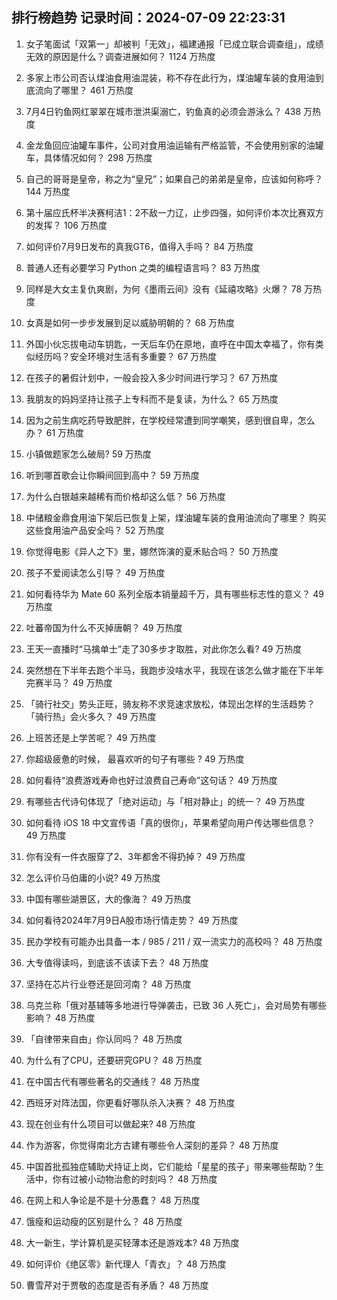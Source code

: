 
## 排行榜趋势 记录时间：2024-07-09 22:23:31
  
  1. 女子笔面试「双第一」却被判「无效」，福建通报「已成立联合调查组」，成绩无效的原因是什么？调查进展如何？ 1124 万热度
    
  2. 多家上市公司否认煤油食用油混装，称不存在此行为，煤油罐车装的食用油到底流向了哪里？ 461 万热度
    
  3. 7月4日钓鱼网红翠翠在城市泄洪渠溺亡，钓鱼真的必须会游泳么？ 438 万热度
    
  4. 金龙鱼回应油罐车事件，公司对食用油运输有严格监管，不会使用别家的油罐车，具体情况如何？ 298 万热度
    
  5. 自己的哥哥是皇帝，称之为“皇兄”；如果自己的弟弟是皇帝，应该如何称呼？ 144 万热度
    
  6. 第十届应氏杯半决赛柯洁1：2不敌一力辽，止步四强，如何评价本次比赛双方的发挥？ 106 万热度
    
  7. 如何评价7月9日发布的真我GT6，值得入手吗？ 84 万热度
    
  8. 普通人还有必要学习 Python 之类的编程语言吗？ 83 万热度
    
  9. 同样是大女主复仇爽剧，为何《墨雨云间》没有《延禧攻略》火爆？ 78 万热度
    
  10. 女真是如何一步步发展到足以威胁明朝的？ 68 万热度
    
  11. 外国小伙忘拔电动车钥匙，一天后车仍在原地，直呼在中国太幸福了，你有类似经历吗？安全环境对生活有多重要？ 67 万热度
    
  12. 在孩子的暑假计划中，一般会投入多少时间进行学习？ 67 万热度
    
  13. 我朋友的妈妈坚持让孩子上专科而不是复读，为什么？ 65 万热度
    
  14. 因为之前生病吃药导致肥胖，在学校经常遭到同学嘲笑，感到很自卑，怎么办？ 61 万热度
    
  15. 小镇做题家怎么破局? 59 万热度
    
  16. 听到哪首歌会让你瞬间回到高中？ 59 万热度
    
  17. 为什么白银越来越稀有而价格却这么低？ 56 万热度
    
  18. 中储粮金鼎食用油下架后已恢复上架，煤油罐车装的食用油流向了哪里？ 购买这些食用油产品安全吗？ 52 万热度
    
  19. 你觉得电影《异人之下》里，娜然饰演的夏禾贴合吗？ 50 万热度
    
  20. 孩子不爱阅读怎么引导？ 49 万热度
    
  21. 如何看待华为 Mate  60 系列全版本销量超千万，具有哪些标志性的意义？ 49 万热度
    
  22. 吐蕃帝国为什么不灭掉唐朝？ 49 万热度
    
  23. 王天一直播时“马擒单士”走了30多步才取胜，对此你怎么看? 49 万热度
    
  24. 突然想在下半年去跑个半马，我跑步没啥水平，我现在该怎么做才能在下半年完赛半马？ 49 万热度
    
  25. 「骑行社交」势头正旺，骑友称不求竞速求放松，体现出怎样的生活趋势？「骑行热」会火多久？ 49 万热度
    
  26. 上班苦还是上学苦呢？ 49 万热度
    
  27. 你超级疲惫的时候， 最喜欢听的句子有哪些 ? 49 万热度
    
  28. 如何看待“浪费游戏寿命也好过浪费自己寿命”这句话？ 49 万热度
    
  29. 有哪些古代诗句体现了「绝对运动」与「相对静止」的统一？ 49 万热度
    
  30. 如何看待 iOS 18 中文宣传语「真的很你」，苹果希望向用户传达哪些信息？ 49 万热度
    
  31. 你有没有一件衣服穿了2、3年都舍不得扔掉？ 49 万热度
    
  32. 怎么评价马伯庸的小说? 49 万热度
    
  33. 中国有哪些湖景区，大的像海？ 49 万热度
    
  34. 如何看待2024年7月9日A股市场行情走势？ 49 万热度
    
  35. 民办学校有可能办出具备一本 / 985 / 211 / 双一流实力的高校吗？ 48 万热度
    
  36. 大专值得读吗，到底该不该读下去？ 48 万热度
    
  37. 坚持在芯片行业卷还是回河南？ 48 万热度
    
  38. 乌克兰称「俄对基辅等多地进行导弹袭击，已致 36 人死亡」，会对局势有哪些影响？ 48 万热度
    
  39. 「自律带来自由」你认同吗？ 48 万热度
    
  40. 为什么有了CPU，还要研究GPU？ 48 万热度
    
  41. 在中国古代有哪些著名的交通线？ 48 万热度
    
  42. 西班牙对阵法国，你更看好哪队杀入决赛？ 48 万热度
    
  43. 现在创业有什么项目可以做起来? 48 万热度
    
  44. 作为游客，你觉得南北方古建有哪些令人深刻的差异？ 48 万热度
    
  45. 中国首批孤独症辅助犬持证上岗，它们能给「星星的孩子」带来哪些帮助？生活中，你有过被小动物治愈的时刻吗？ 48 万热度
    
  46. 在网上和人争论是不是十分愚蠢？ 48 万热度
    
  47. 饿瘦和运动瘦的区别是什么？ 48 万热度
    
  48. 大一新生，学计算机是买轻薄本还是游戏本? 48 万热度
    
  49. 如何评价《绝区零》新代理人「青衣」？ 48 万热度
    
  50. 曹雪芹对于贾敬的态度是否有矛盾？ 48 万热度
    